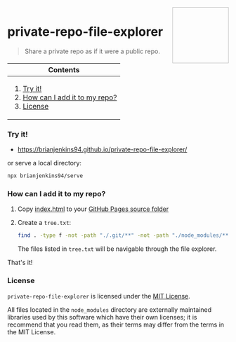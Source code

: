 <img height="128px" width="128px" align="right" />

# private-repo-file-explorer

> Share a private repo as if it were a public repo.

<table>
    <thead>
        <tr>
            <th align="center"><strong>Contents</strong></th>
        </tr>
    </thead>
    <tbody>
        <tr>
            <td>
                <ol>
                    <li><a href="#try-it">Try it!</a></li>
                    <li><a href="#how-can-i-add-it-to-my-repo">How can I add it to my repo?</a></li>
                    <li><a href="#license">License</a></li>
                </ol>
            </td>
        </tr>
    </tbody>
</table>

### Try it!

-   https://brianjenkins94.github.io/private-repo-file-explorer/

or serve a local directory:

```bash
npx brianjenkins94/serve
```

### How can I add it to my repo?

1.  Copy [index.html](https://github.com/brianjenkins94/private-repo-file-explorer/blob/main/index.html) to your [GitHub Pages source folder](https://docs.github.com/en/pages/getting-started-with-github-pages/configuring-a-publishing-source-for-your-github-pages-site)
2.  Create a `tree.txt`:

    ```bash
    find . -type f -not -path "./.git/**" -not -path "./node_modules/**" > tree.txt
    ```

    The files listed in `tree.txt` will be navigable through the file explorer.

That's it!

### License

`private-repo-file-explorer` is licensed under the [MIT License](https://github.com/brianjenkins94/private-repo-file-explorer/blob/main/LICENSE).

All files located in the `node_modules` directory are externally maintained libraries used by this software which have their own licenses; it is recommend that you read them, as their terms may differ from the terms in the MIT License.
